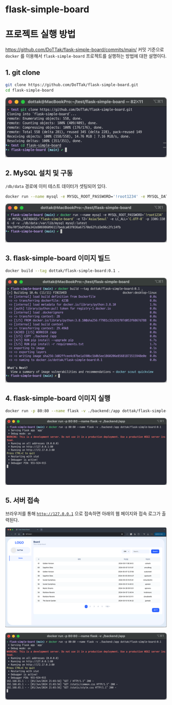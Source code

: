 # flask-simple-board

# 프로젝트 실행 방법

https://github.com/DoTTak/flask-simple-board/commits/main/ 커밋 기준으로 `docker` 를 이용해서 `flask-simple-board` 프로젝트를 실행하는 방법에 대한 설명이다.

## 1. git clone

```bash
git clone https://github.com/DoTTak/flask-simple-board.git
cd flask-simple-board
```

![스크린샷 2024-06-02 오전 5.58.06.png](./images/ca88b31c-5a03-460c-aa7b-40afd76be1e5.png)

## 2. MySQL 설치 및 구동

`/db/data` 경로에 이미 테스트 데이터가 셋팅되어 있다.

```bash
docker run --name mysql -e MYSQL_ROOT_PASSWORD='!root1234' -e MYSQL_DATABASE='flask-simple-board' -e TZ='Asia/Seoul' -e LC_ALL='C.UTF-8' -p 3306:3306 -d -v ./db/data:/var/lib/mysql mysql:latest
```

![스크린샷 2024-06-02 오전 5.59.42.png](./images/eb729b91-d5a5-47d3-8313-415129d63e32.png)

## 3. flask-simple-board 이미지 빌드

```bash
docker build --tag dottak/flask-simple-board:0.1 .
```

![스크린샷 2024-06-02 오전 6.00.45.png](./images/51caa1ba-e5b1-49cc-8c81-0ebdeba9028c.png)

## 4. flask-simple-board 이미지 실행

```bash
docker run -p 80:80 --name flask -v ./backend:/app dottak/flask-simple-board:0.1
```

![스크린샷 2024-06-02 오전 6.02.59.png](./images/0848af99-d44a-4186-96ea-3572bca0bcf7.png)

## 5. 서버 접속

브라우저를 통해 [`http://127.0.0.1`](http://127.0.0.1:80) 으로 접속하면 아래의 웹 페이지와 접속 로그가 출력된다.

![스크린샷 2024-06-02 오전 6.04.13.png](./images/5aed2ee6-a9f2-4c13-8164-7ecf735f8bcd.png)

![스크린샷 2024-06-02 오전 6.04.32.png](./images/de78a039-e91a-48da-a6f6-ce28d6d38732.png)
